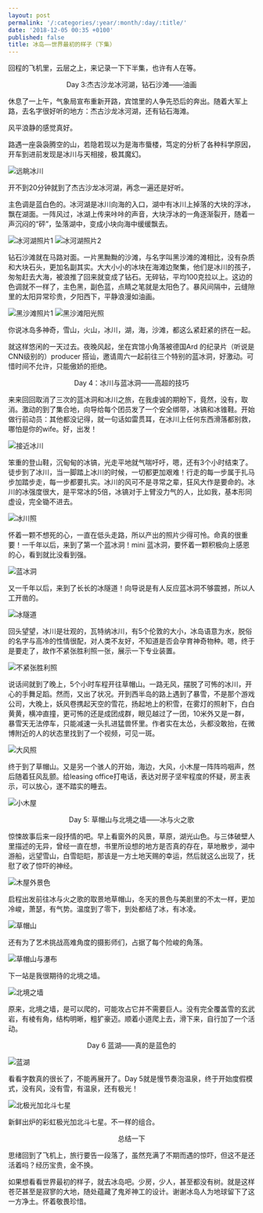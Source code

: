 ```yaml
---
layout: post
permalink: '/:categories/:year/:month/:day/:title/'
date: '2018-12-05 00:35 +0100'
published: false
title: 冰岛——世界最初的样子（下集）
---
```

回程的飞机里，云层之上，来记录一下下半集，也许有人在等。

<center>Day 3:杰古沙龙冰河湖，钻石沙滩——油画</center>

休息了一上午，气象局宣布重新开路，宾馆里的人争先恐后的奔出。随着大军上路，去名字很好听的地方：杰古沙龙冰河湖，还有钻石海滩。

风平浪静的感觉真好。

路遇一座袅袅腾空的山，若隐若现以为是海市蜃楼，笃定的分析了各种科学原因，开车到进前发现是冰川与天相接，极其魔幻。

![远眺冰川]({{site.baseurl}}/uploads/img_4676.jpg)

开不到20分钟就到了杰古沙龙冰河湖，再念一遍还是好听。

主色调是蓝白色的。冰河湖是冰川向海的入口，湖中有冰川上掉落的大块的浮冰，飘在湖面。一阵风过，冰湖上传来咔咔的声音，大块浮冰的一角逐渐裂开，随着一声沉闷的“砰”，坠落湖中，变成小块向海中缓缓飘去。

![冰河湖照片1]({{site.baseurl}}/uploads/img_4699.jpg)
![冰河湖照片2]({{site.baseurl}}/uploads/img_4703.jpg)


钻石沙滩就在马路对面。一片黑黝黝的沙滩，与名字叫黑沙滩的滩相比，没有杂质和大块石头，更加名副其实。大大小小的冰块在海滩边聚集，他们是冰川的孩子，匆匆赶去大海，被浪推了回来就变成了钻石。无碎钻，平均100克拉以上。这边的色调就不一样了，主色黑，副色蓝，点睛之笔就是太阳色了。暴风间隔中，云缝隙里的太阳异常珍贵，夕阳西下，平静浪漫如油画。

![黑沙滩照片1]({{site.baseurl}}/uploads/img_4548.jpg)
![黑沙滩阳光照]({{site.baseurl}}/uploads/img_4704.jpg)

你说冰岛多神奇，雪山，火山，冰川，湖，海，沙滩，都这么紧赶紧的挤在一起。

就这样悠闲的一天过去。夜晚风起，坐在宾馆小角落被德国Ard 的纪录片（听说是CNN级别的）producer 搭讪，邀请周六一起前往三个特别的蓝冰洞，好激动。可惜时间不允许，只能傲娇的拒绝。

<center>Day 4：冰川与蓝冰洞——高超的技巧</center>

来来回回取消了三次的蓝冰洞和冰川之旅，在我虔诚的期盼下，竟然，没有，取消。激动的到了集合地，向导给每个团员发了一个安全绑带，冰镐和冰锥鞋。开始做行前动员：其他都没记得，就一句话如雷贯耳，在冰川上任何东西滑落都别救，哪怕是你的wife。好，出发！

![接近冰川]({{site.baseurl}}/uploads/img_5128.jpg)

笨重的登山鞋，沉甸甸的冰镐，光走平地就气喘吁吁，嗯，还有3个小时结束了。徒步到了冰川，当一脚踏上冰川的时候，一切都更加艰难！行走的每一步属于扎马步加踏步走，每一步都要扎实。冰川的风可不是寻常之辈，狂风大作是要命的。冰川的冰强度很大，是平常冰的5倍，冰镐对于上臂没力气的人，比如我，基本形同虚设，完全锄不进去。

![冰川照]({{site.baseurl}}/uploads/lrg_dsc09343.jpg)

怀着一颗不想死的心，一直在低头走路，所以产出的照片少得可怜。命真的很重要！一千年以后，来到了第一个蓝冰洞！mini 蓝冰洞，要怀着一颗积极向上感恩的心，看到就比没看到强。

![蓝冰洞]({{site.baseurl}}/uploads/img_5127.jpg)

又一千年以后，来到了长长的冰隧道！向导说是有人反应蓝冰洞不够震撼，所以人工开凿的。

![冰隧道]({{site.baseurl}}/uploads/lrg_dsc09332.jpg)

回头望望，冰川是壮观的，瓦特纳冰川，有5个伦敦的大小，冰岛语意为水，脱俗的名字与高冷的性情很配，对人类不友好，不知道是否会孕育神奇物种。嗯，终于是要走了，故作不紧张胜利照一张，展示一下专业装置。

![不紧张胜利照]({{site.baseurl}}/uploads/img_5356.jpg)

说话间就到了晚上，5个小时车程开往草帽山。一路无风，摆脱了可怖的冰川，开心的手舞足蹈。然而，又出了状况。开到西半岛的路上遇到了暴雪，不是那个游戏公司，大晚上，妖风卷携起天空的雪花，扬起地上的积雪，在雾灯的照射下，白白黄黄，横冲直撞，更可怖的还是成团成群，眼见越过了一团，10米外又是一群，暴雪天无法停车，只能减速一头扎进猛兽怀里。作者实在太怂，头都没敢抬，在微博附近的人的状态里找到了一个视频，可见一斑。

![大风照]({{site.baseurl}}/uploads/img_5360.jpg)

终于到了草帽山。又是另一个骇人的开始，海边，大风，小木屋一阵阵呜咽声，然后随着狂风乱颤。给leasing office打电话，表达对房子坚牢程度的怀疑，房主表示，可以放心，遂不踏实的睡去。

![小木屋]({{site.baseurl}}/uploads/lrg_dsc09348.jpg)

<center>Day 5: 草帽山与北境之墙——冰与火之歌</center>

惊悚故事后来一段抒情的吧。早上看窗外的风景，草原，湖光山色。与三体破壁人里描述的无异，曾经一直在想，书里所设想的地方是否真的存在，草地散步，湖中游船，远望雪山，白雪皑皑，那该是一方土地天赐的幸运，然后就这么出现了，抚慰了收了惊吓的神经。

![木屋外景色]({{site.baseurl}}/uploads/img_5128.jpg)

启程出发前往冰与火之歌的取景地草帽山，冬天的景色与美剧里的不太一样，更加冷峻，萧瑟，有气势。温度到了零下，到处都结了冰，有冰凌。

![草帽山]({{site.baseurl}}/uploads/lrg_dsc09368.jpg)

还有为了艺术挑战高难角度的摄影师们，占据了每个险峻的角落。

![草帽山与瀑布]({{site.baseurl}}/uploads/img_5354.jpg)

下一站是我很期待的北境之墙。

![北境之墙]({{site.baseurl}}/uploads/img_5355.jpg)

原来，北境之墙，是可以爬的，可能攻占它并不需要巨人。没有完全覆盖雪的玄武岩，有棱有角，结构明晰，粗犷豪迈。顺着小道爬上去，滑下来，自行加了一个活动。

<center>Day 6 蓝湖——真的是蓝色的</center>

![蓝湖]({{site.baseurl}}/uploads/img_5352.jpg)

看看字数真的很长了，不能再展开了。Day 5就是慢节奏泡温泉，终于开始度假模式，没有风，没有雪，有温泉，还有极光！

![北极光加北斗七星]({{site.baseurl}}/uploads/img_5310.jpg)

新鲜出炉的彩虹极光加北斗七星。不一样的组合。

<center>总结一下</center>

思绪回到了飞机上，旅行要告一段落了，虽然充满了不期而遇的惊吓，但这不是还活着吗？经历宝贵，金不换。

如果想看看世界最初的样子，就去冰岛吧。少房，少人，甚至都没有树。就是这样苍茫甚至是寂寥的大地，随处蕴藏了鬼斧神工的设计。谢谢冰岛人为地球留下了这一方净土。怀着敬畏珍惜。





